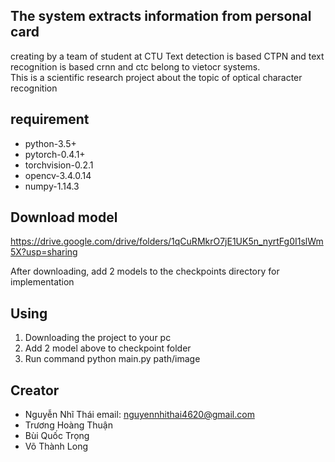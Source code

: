 ## The system extracts information from personal card
creating by a team of student at CTU 
Text detection is based CTPN and text recognition is based crnn and ctc belong to vietocr systems.  
This is a scientific research project about the topic of optical character recognition 

## requirement
- python-3.5+
- pytorch-0.4.1+
- torchvision-0.2.1
- opencv-3.4.0.14
- numpy-1.14.3

## Download model 
https://drive.google.com/drive/folders/1qCuRMkrO7jE1UK5n_nyrtFg0I1slWm5X?usp=sharing

After downloading, add 2 models to the checkpoints directory for implementation

## Using

1. Downloading the project to your pc
2. Add 2 model above to checkpoint folder
3. Run command 
            python main.py path/image
            
 ## Creator
 - Nguyễn Nhĩ Thái    email: nguyennhithai4620@gmail.com
 - Trương Hoàng Thuận
 - Bùi Quốc Trọng
 - Võ Thành Long
